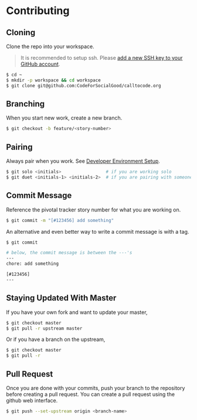 # Contributing

## Cloning
Clone the repo into your workspace.
> It is recommended to setup ssh. Please [add a new SSH key to your GitHub account](https://help.github.com/articles/adding-a-new-ssh-key-to-your-github-account/).

```bash
$ cd ~
$ mkdir -p workspace && cd workspace
$ git clone git@github.com:CodeForSocialGood/calltocode.org
```

## Branching
When you start new work, create a new branch.
```bash
$ git checkout -b feature/<story-number>
```

## Pairing
Always pair when you work. See [Developer Environment Setup](./setup.md#rest).
```bash
$ git solo <initials>                 # if you are working solo
$ git duet <initials-1> <initials-2>  # if you are pairing with someone
```

## Commit Message
Reference the pivotal tracker story number for what you are working on.
```bash
$ git commit -m "[#123456] add something"
```

An alternative and even better way to write a commit message is with a tag.
```bash
$ git commit

# below, the commit message is between the ---'s
---
chore: add something

[#123456]
---
```

## Staying Updated With Master
If you have your own fork and want to update your master,
```bash
$ git checkout master
$ git pull -r upstream master
```

Or if you have a branch on the upstream,
```bash
$ git checkout master
$ git pull -r
```

## Pull Request
Once you are done with your commits, push your branch to the repository before creating a pull request. You can create a pull request using the github web interface.
```bash
$ git push --set-upstream origin <branch-name>
```
